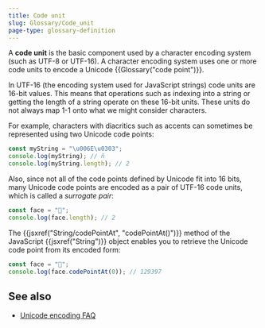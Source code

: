 ```yaml
---
title: Code unit
slug: Glossary/Code_unit
page-type: glossary-definition
---
```




A **code unit** is the basic component used by a character encoding system (such as UTF-8 or UTF-16). A character encoding system uses one or more code units to encode a Unicode {{Glossary("code point")}}.

In UTF-16 (the encoding system used for JavaScript strings) code units are 16-bit values. This means that operations such as indexing into a string or getting the length of a string operate on these 16-bit units. These units do not always map 1-1 onto what we might consider characters.

For example, characters with diacritics such as accents can sometimes be represented using two Unicode code points:

```js
const myString = "\u006E\u0303";
console.log(myString); // ñ
console.log(myString.length); // 2
```

Also, since not all of the code points defined by Unicode fit into 16 bits, many Unicode code points are encoded as a pair of UTF-16 code units, which is called a _surrogate pair_:

```js
const face = "🥵";
console.log(face.length); // 2
```

The {{jsxref("String/codePointAt", "codePointAt()")}} method of the JavaScript {{jsxref("String")}} object enables you to retrieve the Unicode code point from its encoded form:

```js
const face = "🥵";
console.log(face.codePointAt(0)); // 129397
```

## See also

- [Unicode encoding FAQ](https://www.unicode.org/faq/utf_bom.html)
